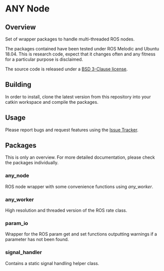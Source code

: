 # ANY Node

## Overview

Set of wrapper packages to handle multi-threaded ROS nodes.

The packages contained have been tested under ROS Melodic and Ubuntu 18.04. This is research code, expect that it changes often and any fitness for a particular purpose is disclaimed.

The source code is released under a [BSD 3-Clause license](LICENSE).

## Building

In order to install, clone the latest version from this repository into your catkin workspace and compile the packages.

## Usage

Please report bugs and request features using the [Issue Tracker](https://bitbucket.org/leggedrobotics/any_node/issues).

## Packages

This is only an overview. For more detailed documentation, please check the packages individually.


### any_node

ROS node wrapper with some convenience functions using *any_worker*.

### any_worker

High resolution and threaded version of the ROS rate class.

### param_io

Wrapper for the ROS param get and set functions outputting warnings if a parameter has not been found.

### signal_handler

Contains a static signal handling helper class.


